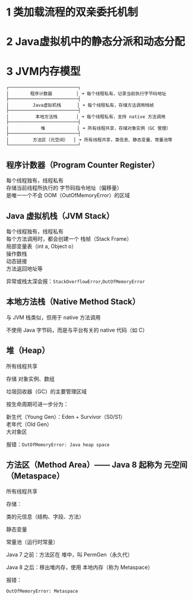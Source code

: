 # 1 类加载流程的双亲委托机制

# 2 Java虚拟机中的静态分派和动态分配  

# 3 JVM内存模型  

```
┌──────────────────────────┐
│        程序计数器         │ ➜ 每个线程私有，记录当前执行字节码地址
├──────────────────────────┤
│         Java虚拟机栈      │ ➜ 每个线程私有，存储方法调用栈帧
├──────────────────────────┤
│          本地方法栈       │ ➜ 每个线程私有，支持 native 方法调用
├──────────────────────────┤
│            堆            │ ➜ 所有线程共享，存储对象实例（GC 管理）
├──────────────────────────┤
│         方法区（元空间）  │ ➜ 所有线程共享，类信息、静态变量、常量池等
└──────────────────────────┘
```

## 程序计数器（Program Counter Register）
每个线程独有，线程私有   
存储当前线程所执行的 字节码指令地址（偏移量）  
是唯一一个不会 OOM（OutOfMemoryError）的区域  

## Java 虚拟机栈（JVM Stack）
每个线程独有，线程私有  
每个方法调用时，都会创建一个 栈帧（Stack Frame）  
局部变量表（int a, Object o）  
操作数栈   
动态链接  
方法返回地址等   

异常或栈太深会报：`StackOverflowError`,`OutOfMemoryError`

## 本地方法栈（Native Method Stack）
与 JVM 栈类似，但用于 native 方法调用

不使用 Java 字节码，而是与平台有关的 native 代码（如 C）

## 堆（Heap）

所有线程共享

存储 对象实例、数组

垃圾回收器（GC）的主要管理区域

按生命周期可进一步分为：

新生代（Young Gen）：Eden + Survivor（S0/S1）  
老年代（Old Gen）  
大对象区  

报错：`OutOfMemoryError: Java heap space`

## 方法区（Method Area）—— Java 8 起称为 元空间（Metaspace）
所有线程共享

存储：

类的元信息（结构、字段、方法）

静态变量

常量池（运行时常量）

Java 7 之前：方法区在 堆中，叫 PermGen（永久代）

Java 8 之后：移出堆内存，使用 本地内存（称为 Metaspace）

报错：

`OutOfMemoryError: Metaspace`
